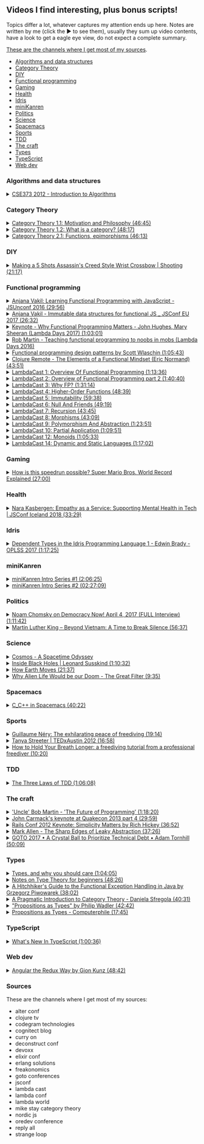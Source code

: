 ## Videos I find interesting, plus bonus scripts!

Topics differ a lot, whatever captures my attention ends up here. Notes are written by me (click the ▶ to see them),
usually they sum up video contents, have a look to get a eagle eye view, do not expect a complete summary.

[These are the channels where I get most of my sources](#sources).

 * [Algorithms and data structures](#algorithms-and-data-structures)
 * [Category Theory](#category-theory)
 * [DIY](#diy)
 * [Functional programming](#functional-programming)
 * [Gaming](#gaming)
 * [Health](#health)
 * [Idris](#idris)
 * [miniKanren](#minikanren)
 * [Politics](#politics)
 * [Science](#science)
 * [Spacemacs](#spacemacs)
 * [Sports](#sports)
 * [TDD](#tdd)
 * [The craft](#the-craft)
 * [Types](#types)
 * [TypeScript](#typescript)
 * [Web dev](#web-dev)

### Algorithms and data structures
<details>
<summary>
<a href="https://www.youtube.com/watch?v=ZFjhkohHdAA&list=PLOtl7M3yp-DV69F32zdK7YJcNXpTunF2b">CSE373 2012 - Introduction to Algorithms</a>
</summary>

This is a course held by prof Skiena, it's a regular university course so it's pretty long, I've liked it as it gave me
some background on the matter, "some" because it's not an area I find particularly interesting, but if you do this might
be worth. Oh, and prepare to hear lots of "oooook"s and "any questions"s.

All my notes here were taken on paper, before I created this repo.
</details>

### Category Theory
<details>
<summary>
<a href="https://www.youtube.com/watch?v=I8LbkfSSR58&list=PLbgaMIhjbmEnaH_LTkxLI7FMa2HsnawM_">Category Theory 1.1: Motivation and Philosophy (46:45)</a>
</summary>

If you want to deal with more complex problems you have to be able to chop the bigger problems into small problems, solve 
them separately and then combine the solution together: composability. And that's what this is all about.

Abstraction plus composability gives reusability.

Problems with OO are mutations and shared data, which mixed up has a name: data races.
 
Ideas could be expressed in this higher level language (category theory), and later translated into a lower level language.

Category theory is about reasoning about problems.
</details>

<details>
<summary>
<a href="https://www.youtube.com/watch?v=p54Hd7AmVFU&index=2&list=PLbgaMIhjbmEnaH_LTkxLI7FMa2HsnawM_">Category Theory 1.2: What is a category? (48:17)</a>
</summary>

Major tools in our arsenal:

 * abstraction
 
Get rid of the unnecessary details, "forget about assembly language".
Things that were different because of unnecessary details become identical, two 
biliard balls might be different under the microscope, but you can replace one for
another when you play.
 
 * composition

If you have an arrow from `a` to `b` (`f`) and from `b` to `c` (`g`), then there always must 
exist an arrow that goes from a to c (`g ∘ f`, which is read as "g after f").

Going from `a` to `b` using `f` and going from `b` to `c` using `g` is identical to going fom 
`a` to `c` using `g ∘ f`.

Composable means that the end of an arrow is the same as the start of another arrow. The 
composition of arrows contains information about a Category.

`h ∘ (g ∘ f) = (h ∘ g) ∘ f` which is associativity

 * identity

For every object there is always an arrow called identity that goes from the object to itself.
So an arrow `f` that goes from `a` to `b` composed with an arrow `idb` that goes from `b`
to `b` I will get back an `f`. 

![composition](img/category-theory-1.2-what-is-a-category.png)

Or in notation `idb ∘ f = f`

Composition and identity define Category Theory.

A Category consists of objects and arrows (morphisms). You could picture that as a graph. 

A morphism is something that goes from an object to another one. You have objects so that you 
could mark the start and end of an arrow. You could have 0 or more arrows between two objects,
in both directions and from an object to itself.

Types are your objects, functions are your morphisms.

Just by looking at the multiplication table of a set, at the morphisms, you can learn a lot 
with this data hiding technique that Category Theory offers. A set's interface is its 
collection of morphisms.
</details>

<details>
<summary>
<a href="https://www.youtube.com/watch?v=O2lZkr-aAqk&list=PLbgaMIhjbmEnaH_LTkxLI7FMa2HsnawM_&index=3">Category Theory 2.1: Functions, epimorphisms (46:13)</a>
</summary>

Composability and identity are the most important features of a category.

The most important example of a category that we use in programming, is the category
of types and functions. The model for types and functions is sets and functions
between sets.

A mathematical function between sets is total (defined for all arguments) and pure.

Functions have a direction. Multiple elements from the domain could become a single
element in the codomain, also called image.

![domain codomain](img/category-theory-2.1-domain-codomain.png)

The inverse cannot happen.

Given a function `f :: a -> b` is invertible if there is a function `g :: b -> a`, so that
`g ∘ f = id` (and also `f ∘ g = id`), where `id` (identity) is the original element. An 
invertible function is called isomorphism.

A function as something directional, a process that takes place in time, a function that
is not invertible is something that increases entropy: you can't unboil an egg. Abstraction:
I don't care from which point I came from, I am interested about the point in which I end up. 
For example the `isEven` function, I might get a `true`, but I don't know if I started from
`2` or `4`.

![abstraction](img/category-theory-2.1-abstraction.png)

An injective function does not collapse values into a value. If the image covers all the codomain
is called surjective. Injective and surjective makes an isomorphism.

In Category Theory people use Greek, not Latin, so:

 * injective -> monomorphism
 * surjective -> epimorphism
</details>


### DIY
<details>
<summary>
<a href="https://www.youtube.com/watch?v=jFBmYS0tME4">Making a 5 Shots Assassin's Creed Style Wrist Crossbow | Shooting (21:17)</a>
</summary>

I found the time lapse relaxing and full of little "ah-ha! that's how that's done!" moments.
</details>

### Functional programming
<details>
<summary>
<a href="https://www.youtube.com/watch?v=e-5obm1G_FY">Anjana Vakil: Learning Functional Programming with JavaScript - JSUnconf 2016 (29:56)</a>
</summary>

Anjana went to the [Recurse Center](https://www.recurse.com/) as me, this was already interesting enough to give her talk a go.
It's an introductory talk if you're approaching functional programming and want to know what it is about, with some examples
expecially on [map / reduce](https://youtu.be/e-5obm1G_FY?t=678) which instantly give you an idea.
Tough croud though, didn't really reacted in any way.
</details>

<details>
<summary>
<a href="https://www.youtube.com/watch?v=Wo0qiGPSV-s">Anjana Vakil - Immutable data structures for functional JS _ JSConf EU 2017 (26:32)</a>
</summary>

Because I've watched the previous one, and because she has the funny approach that reminds me so much of other
fellow Recurse Center alumni.
In half an hour or so she explains the theory behind immutable data structures.
Doesn't explain why though.
</details>

<details>
<summary>
<a href="https://www.youtube.com/watch?v=1qBHf8DrWR8">Keynote - Why Functional Programming Matters - John Hughes, Mary Sheeran (Lambda Days 2017) (1:03:01)</a>
</summary>

This is one of those talks that give you lots of resources to expand the subject.
They speak about how you should structure your code with functions intended as consumers and producers.
What I've missed is examples, code examples you could start from to apply the concepts expressed in the talk.

You could "summarise" it like so:

 * whole values
 * combining forms
 * simple laws
 * functions as representations

If you don't know what that means you're not alone, this is what I meant when I said that this talk gives
you lots of resources to expand your knowledge.
</details>

<details>
<summary>
<a href="https://www.youtube.com/watch?v=bmFKEewRRQg">Rob Martin - Teaching functional programming to noobs in mobs (Lambda Days 2016)</a>
</summary>

Hire juniors. They inspire seniors to work better, they get trained and they can learn more than seniors usually do.
Why learning functional programming? Because simplicity allows to:

 * reason about code
 * test code
 * prove our code
 * trust our code

Functional programming languages usually limit the power of the user, wink wink to Out Of The Tar Pit.
In functional programming our state is exposed, if it's too complex, it's there as a parameter, so it's much easier
to spot.
Do everything you can without side effects, don't mutate variables, don't handle state (your state should be just in
the tests), compose your functions, then, once you're done introduce side effects.
So our business logic almost never depends on other libraries, while our side effects logic almost exclusively libraries
so we don't have to run unit tests around them.
He also introduces the concept of mob programming.
I feel there's lots of wisdom pearls in how to manage a team.
</details>

<details>
<summary>
<a href="https://www.youtube.com/watch?v=E8I19uA-wGY">Functional programming design patterns by Scott Wlaschin (1:05:43)</a>
</summary>

Whirlwind tour at high speed of several concepts.

Functions are things, not really attached to classes or objets, take something in and send something out.

Composition everywhere.

Types are not classes, they're just set of inputs and outputs to functions. A name given to a set of values.

Strive for totality: for every input there's a valid output.
For example in a function that divides `12` by the given input you could do this in two ways to avoid division by zero, and the dilemma
of having to throw exception or not:

 * restrict the input with a type like `NonZeroInteger` that has all integers except `0`
 * extend the output to be optional (`Maybe` monad)

Parameterise all the things.

I *loved* what follows, I really did, he basically started with interfaces, explained how they're a bit bloated and proposed types as substitutes.

Function types are interfaces, if you add the Single Responsibility Principle (only one reason to change) and the Interface Segregation Principle
(don't contaminate interfaces with too many things) and you take that a bit to the extreme you get interfaces with just one function. But an interface
with a single function is just a funtion type, and any function that has the same signature is compatible with it, and you don't have to inherit anything,
it's automatic synce they share the signature!

Partial application, which is useful for dependency injection too allowing to bake in things like database connections.

Continuations, the Hollywood principle: don't call us we'll call you.
Let the caller decide what's going to happen, passing in functions for example to deal with the division by 0 from above.

How to combine a function that outputs two different types with one that accepts just one?
Bind all the things! (monadic bind)

Map allows you to stay in the world of options, so you could call functions on types that you're not sure what value they represent, think about
the result of an async call that returns a `Maybe`, most generic wrapped generic types have a `map`, use it! Functors are just mappable types.
</details>

<details>
<summary>
<a href="https://www.youtube.com/watch?v=9g5eWJ16Oeo">Clojure Remote - The Elements of a Functional Mindset (Eric Normand) (43:51)</a>
</summary>

"The purpose of abstraction is not to be vague, but to create a new semantic level in which one can be absolutely precise."

-- Edsger Dijkstra

You don't want to have side effects buried in the code, pull them out separating them calling the side effect function elsewhere and pass
the result.

Functions should not depend on internal structure of data, pull out a new function that knows how to access fields in the data structure.

Distinguish what you calculate and how you calculate that something, pull out the structure into one place.
</details>

<details>
<summary>
<a href="https://soundcloud.com/lambda-cast/1-overview-of-functional-programming">LambdaCast 1: Overview Of Functional Programming (1:13:36)</a>
</summary>

The panelists go through the basics of functional programming explaining how they apply to real problems using
building blocks offered the paradigm:

 * immutability
 * higher order functions
 * purity
 * functions as first class citizens
 * etc

I liked the general idea of having more experienced people on the podcast, along with people that just started looking
into functional programming, that helps a lot in cover those things that might be take as granted when they shouldn't.
</details>
<details>
<summary>
<a href="https://soundcloud.com/lambda-cast/2-overview-of-functional-programming-part-2">LambdaCast 2: Overview of Functional Programming part 2 (1:40:40)</a>
</summary>

In the first 30 minutes or so the panelists finish the topics of the previous episode.

A big part of the episode is about the ["Simple made easy"](https://www.youtube.com/watch?v=rI8tNMsozo0) talk from Rich Hickey,
and how that relates to functional programming, for examples not having to think about side effects, not dealing with changing parameters,
and so on. Pure functions, immutability, no side effects.

Distinction between side effects and effects.

Variables are such in a math sense.
</details>
<details>
<summary>
<a href="https://soundcloud.com/lambda-cast/3-why-fp">LambdaCast 3: Why FP? (1:31:14)</a>
</summary>

`null` presence considered a smell.

All functions are a single expression in Haskell and PureScript, so whatever you have in the body that's returned from the function,
and that's completely different from you have in other languages.

Typesystems as a benefit and a friend rather than something you have to please to have your code work.

Good function: isolated, doing one thing, testable. Impure functions should have a small as possible surface area.
</details>
<details>
<summary>
<a href="https://soundcloud.com/lambda-cast/4-higher-order-functions">LambdaCast 4: Higher-Order Functions (48:39)</a>
</summary>

I don't have much to say here, all previous 3 episodes covered concepts I'm kind of familiar with...
I didn't manage to extract much information.
</details>
<details>
<summary>
<a href="https://soundcloud.com/lambda-cast/episode-5-immutability">LambdaCast 5: Immutability (59:38)</a>
</summary>

Referential transparency and explanation.

Immutability as a solution to multi threaded problems (locking, shared resources, ...), `ref` in Clojure seems a good
approach to this problem.

[Shallow copies and deep copies](https://stackoverflow.com/questions/184710/what-is-the-difference-between-a-deep-copy-and-a-shallow-copy).

In immutable lists if you add elements to the head then you can keep on doing so without impacting
anyone else that have a reference to the previous elements of the list. This passage is at [37:20](https://soundcloud.com/lambda-cast/episode-5-immutability#t=37:20).

So instead of "what does it mean to update and delete" we have "what does it mean to create a new state", we go from one
state to the other.
</details>
<details>
<summary>
<a href="https://soundcloud.com/lambda-cast/6-null-and-friends">LambdaCast 6: Null And Friends (49:19)</a>
</summary>

Introduction of `Maybe`, along with `Either`, to solve the `null` problem. The latter could also help to replace exceptions or
chain stuff with lots of `andThen`s. It basically lifts types to a higher state in which they could be used without worrying
about them producing a `null`, because that's being taken care of.
</details>

<details>
<summary>
<a href="https://soundcloud.com/lambda-cast/7-recursion">LambdaCast 7: Recursion (43:45)</a>
</summary>

In a recursive approach you just pass new objects each time, as opposed to what happens with the mutation that happens
in a `for` loop for example.
One downside could be that if you're not careful you could blow up the stack pretty easily.
</details>

<details>
<summary>
<a href="https://soundcloud.com/lambda-cast/8-morphisms">LambdaCast 8: Morphisms (43:09)</a>
</summary>

Cathegory theory is the explanation of why and how math works. "Math of math".
A morhpism is a function that takes a type and gives back a type, all pure functions are morphisms

 * endomorphism is a function that takes a type `A` and returns a type `A`
 * isomorphism is a morphism that could be reversed, if you have `A` to `B` you could go back from `B` to `A`; it's more than
 just types, it's about the function inner structure, as some information could be loss when going in a direction. An example
 could going from a `Float` to an `Int`: you can't go back as you've lost some information
 * homomorphism does not change the struction of your thing
 * catamorphism goes from an algebra to another algebra, where an algebra is the set of operations you can do with your thing,
 an example is moving from logs to reports
</details>

<details>
<summary>
<a href="https://soundcloud.com/lambda-cast/9-polymorphism-and-abstraction">LambdaCast 9: Polymorphism And Abstraction (1:23:51)</a>
</summary>

Introducing [type parameters](https://www.reddit.com/r/haskellquestions/comments/60dlsv/type_parameters_in_haskell/).

Introducing the concept of [lenses](https://docs.racket-lang.org/lens/index.html).

"The more we know about the type, the less we know about the function; the less we know about the type, the more we know
about the function".

Let's say we have a `List Int -> Int`, what we can say about the function? Well, almost nothing, it can do a lot of things.
This is what I think they meant with the previous sentence. They go through a few different function signatures asking
"what can we tell about this function just by looking at the signature?", it's a powerful discussion that underlines
the importance of having parameters as types.

It's important to know that we know that when they say `f` of `a` `f` is not a function, it's a type; it's not `f(a)`.

If we were to throw immutability and purity away we couldn't think about functions the same way just by looking at the types,
just because we won't have the same constraints.

Parametric polymorphism and polymorphism in object oriented are two separate concepts.

Introduced the concept of functor, which they explained as something that you could `map` over. `f` is mappable is the same
as `f` is a functor.

Reusability of functions and polymoprhic types enable functions reuse, because the type is less specific.

"The purpose of abstraction is not to be vague, but to create a new semantic level in which one can be absolutely precise."

-- Edsger Dijkstra
</details>

<details>
<summary>
<a href="https://soundcloud.com/lambda-cast/10-partial-application">LambdaCast 10: Partial Application (1:09:51)</a>
</summary>

A function must be curried to be partially applied. In terms of parameter ordering you have what could configure the function
coming first, then in the last position you want the thing you will act upon, for example you could configure a function to
save an array to the database, the first parameter could be the connection, the second the query, and probably the last
will be the array.

In languages like Haskell you see a function declared as `add :: Integer -> Integer -> Integer`, one might read it as
"`add` is a function that takes two integers and return an integer", but what that actually means is "`add` is a function that
takes an integer that returns a function that takes an integer that returns an integer".

One could imagine a partially applied function as a screwdriver with a detachable head, so you have a function (the
 headless screwdriver) and then you have different heads you could attach to it (parameters) so it's configured for a specific
 task.

They then explain the difference between code that's dense and code that's complicated. Usually in FP you're doing multiple
things on one line, that's more dense for sure, but maybe not more complicated.
</details>

<details>
<summary>
<a href="https://soundcloud.com/lambda-cast/12-monoids">LambdaCast 12: Monoids (1:05:33)</a>
</summary>

A semi-group is a data type that has an operation that takes two elements of that type and merge them together to give back an
element of that type. That operation is called append.
This operation obeys the law of associativity, so `a` combined with `b` and then combined with `c` is the same as `a` combined
with `c` and then combined with `b`.
Associativity is of particular help if you need to deal with a huge list for example, because you could use divide et impera.

Integers under addition are a semigroup, integers under multiplication are a semigroup.

A monoid is a semigroup with an identity value for that data type. So for addition it's `0`, for multiplication is `1`. For arrays
it could be `[]`.

By knowing this terminology problems could be lifted in a new space where everyone speaking could bring problems from their area of
expertise into the discussion.

A function that takes an `Integer` and returns an `Integer` is also a monoid, it's composable.

In the monoid of functions that go from `a` to `a` the identity function is the identity value. It doesn't change the thing you're
composing with.
</details>

<details>
<summary>
<a href="https://soundcloud.com/lambda-cast/14-dynamic-and-static-languages">LambdaCast 14: Dynamic and Static Languages (1:17:02)</a>
</summary>

In statically typed languages the type lives on the variable, in dinamically typed languages the type lives on the value.

Benefits of dynamic languages: a team of developers from Naught Dog used hot reloading to speed up development time, writing
a game on the PS. So the emphasis is on shorter development cycles.

The faster iteration could be seen as checking things in the REPL, really fast, with immediate feedback. 

People tend to have [fewer data structures with lots of functions acting upon them](https://stackoverflow.com/questions/6016271/why-is-it-better-to-have-100-functions-operate-on-one-data-structure-than-10-fun#6160116).

Benefit of static languages: a strong type system allows you to think about the type that you're wrtiing and building up
with those, helps you add more and more functionality with the guarantee that the application still works as you progress.

You write types, lots of them, and the implementation is trivial in the end, because the amount of detail that has been added
is so great that actually the compiler can even write portions of the implementation for you (Idris does this).

About abstractions: for a function that `A -> A`, the only thing you can say it's that is the identity function because you 
don't know how to construct an `A` and without side effects and global state there's no place you could pull that knowledge
from. So types helps you by restricting the amount of things a function can do.

The compiler is there to help, it's not anymore something that you have to keep happy, you want to leverage the help the 
compiler gives you.

As a final thought one might say that the time spent in the REPL in dynamic languages is somewhat "lost"; on the contrary time
spent building types remains in the code.
</details>

### Gaming
<details>
<summary>
<a href="https://www.youtube.com/watch?v=_FQJEzJ_cQw">How is this speedrun possible? Super Mario Bros. World Record Explained (27:00)</a>
</summary>

Behind a world record speedrun there's more than just smashing on a controller, there's careful planning and knowledge
about how the game works almost at the code level. For example the current WR holder uses how the
 game stores the destination of where the pipes send Mario to its advantage [saving time](https://youtu.be/_FQJEzJ_cQw?t=342).
 
The explanation of [this part](https://youtu.be/_FQJEzJ_cQw?t=649) is incredible, tells you exactly how precise you have to be
not to lose a precious *frames*, and why. As I've understood it Mario the game has some optimisations that you exploit to 
move faster in time, looks to me that you can actually shrink space by jumping on the correct pixels.

[It's all about pixels](https://youtu.be/_FQJEzJ_cQw?t=1318) and when you're towards the end of a run, a pixel in difference
can ruin your whole run.
</details>

### Health
<details>
<summary>
<a href="https://www.youtube.com/watch?v=nRMJMRdquJA">Nara Kasbergen: Empathy as a Service: Supporting Mental Health in Tech | JSConf Iceland 2018 (33:29)</a>
</summary>

1 in 5 adults suffers from mental health issues. Not so many people talking about.

People affected by mental health issues often hears "I can't believe you're depressed when kids in Africa are starving". 
There's an answer for this: "Telling someone they can't be sad because others have it worse is like saying someone can't be
happy because others have it better".

A questionnaire used to gauge the situation had a question like 

 * "Do you think that discussing physical health with your employer would have bad consequences?"
 * "Do you think that discussing mental health with your employer would have bad consequences?"

Usually there are lots of no in the first and lots of yes in the second.

Being aware of mental helath is especially important if you're a remote worker, after the first couple of months of 
wonderful realisations, people find they're missing discussions with colleagues and all the social interactions that happen
in the workplace. Some things the employer could do to mitigate the problem include but should not be limited to:

 * paying for a month of coworking space, to see if the employee can benefit from that
 * have recurring meetings where everyone meets up

Decorating your workplace is a really helpful thing to do, it makes it more yours.

Empathy is the antidote to shame. From this comes the title of the topic: everyone should offer their empathy to others.
</details>


### Idris
<details>
<summary>
<a href="https://www.youtube.com/watch?v=zSsCLnLS1hg">Dependent Types in the Idris Programming Language 1 - Edwin Brady - OPLSS 2017 (1:17:25)</a>
</summary>

Edwin introduces the concept of Type Driven Development, which he also explains in
[Type Driven Development with Idris](https://www.manning.com/books/type-driven-development-with-idris); type define refine as opposed to
red green refactor.

One thing in common with Test Driven Development, it's about deciding what you're going to do before you do it.
Types are a mean by which you tell the machine "this is what we are going to work on together", it's a dialog with the machine.
Types are first class citizens as functions are in functional programming languages.

You define functions by recursively defined equations.

In type driven development you

 * write the type
 * add the definition
 * split case of the hole name

You coudl also search for a possibile implementation with the proper command.

"Just because you have types doesn't mean you can't add more tests, and you should add more tests."

Look at type holes for hints on how to proceed.

Build functions one bit at a time leveraging the compiler can help you with the types of your holes.

Lowercase letters in types are always implicitly bound.

As soon as you have something a bit hard to do, make another function to do that harder thing.
</details>


### miniKanren
<details>
<summary>
<a href="https://www.youtube.com/watch?v=a5p8DPbaokE">miniKanren Intro Series #1 (2:06:25)</a>
</summary>

I think it's safe to say that if you know a Lisp you could skip this first video.

miniKanren was originally written as an extension of Scheme, and allows for logic programming.

There's also [microKanren](https://github.com/jasonhemann/microKanren/blob/master/microKanren.scm) which is
a simplified version, 51 lines of Scheme!

The point is to have a very small language, built around 3 or 4 operations, much like Chess or Go, and from
there build new things and think about the system.

William then names the most used Lisp dialects, talks about the benefits of macros, and briefly explains the
history of Scheme and Racket.

What follows is an explanation of the basics that could be found in a Lisp dialect, and later in Scheme.

Meta circular interpreter, implementing Scheme in Scheme, is what we will do later on in this series.

`list?` is pronounced as "list-uh?".

One thing he pointed out is that you could have something like

```scheme
(cond
  [(= 1 0) 'a]
  [(= 0 0) 'b])
```

to highlight the clauses.
</details>

<details>
<summary>
<a href="https://www.youtube.com/watch?v=s8d8uhU-_SY">miniKanren Intro Series #2 (02:27:09)</a>
</summary>

If you went through [The Little Schemer](https://www.amazon.com/Little-Schemer-Daniel-P-Friedman/dp/0262560992) you're going to remember
some of the examples he makes.

Building up recursive functions following test cases is a helpful technique to help
yourself when your're stuck not really knowing how you're going to build up the
result, for example in `member` you could use

```scheme
(member 'x '()) ;; #f
(member 'x '(a x f x g)) ;; #t
(member 'foo '(a foo g)) ;; #t
```

and then build from there the base case (first line), the case in which you've found a thing you were looking
for (second line), and the recursive step or else (third line).
As William said earlier you could even pretend you have your function (whishful thinking) and then use
it to fill the gaps, only to go back later to actually code it, in the videos he names such functions as
`dans-member` if, for example, he was midway coding `member`; it's called `dans-` as in Dan's referring to
[Daniel Friedman](https://en.wikipedia.org/wiki/Daniel_P._Friedman).

He then talks about `map` and `filter`.

The discussion then changes to quotation, so:
 * quote `'`
 * quasiquote ``\`
 * unquote `,`
 * unquote-splicing `,@`

Another interesting point he makes is that

```scheme
(let ((x 7))
x)
```

is the same as

```scheme
((lambda (x) x)
  7)
```

Macros and `define-syntax` are next.

Small introduction to lambda calculus closes the video.
</details>

### Politics
<details>
<summary>
<a href="https://www.youtube.com/watch?v=AOz1-5do49o">Noam Chomsky on Democracy Now! April 4, 2017 (FULL Interview) (1:11:42)</a>
</summary>

I love how Chomsky talks about what he calls the two tiered system: Bannon-Trump team dominates the headlines,
so whatever they do that's what people look at, one crazy thing after the other make the headlines, and by the time
the new one arrived the old one is forgotten. And while this goes away things like the EPA slash could be safely
made behind the covers.

They proceed talking about Russia interfering with US elections, the Russian border, and North Korea tensions.

"Why are they developing nuclear weapons? It's a deterrent." North Korea will terminate its further development
of nuclear weapons, in return the US should stop threatening maneuvers on the border.
"If the US did decide to use force against North Korea, [...] Seul (confused) be wiped out by mass North Korean artillery".

Nort Korea was destroyed by the most intensive bombing in history, they flattened the country, leaving no targets left.
Then they attacked the dams, which is a war crime of course. [On the subject](https://en.wikipedia.org/wiki/Attack_on_the_Sui-ho_Dam)

Doomsday clock set at 2min 30sec.

Nuclear weapons and Global Warming both are questions of survival and should be the main focus of attention, every Republican candidate
through the election either denied or said we shouldn't do anything about it.

The Sanders achievement, usually "You can pretty well predict electoral outcomes simply by campaign funding alone", is remarkable
as it represents what could happen if just policies are presented, which meet the concerns of the population.

Trump is not going to bring back jobs, what happens then? Something has to be made to maintain control, so scape goating could be an option,
then an alledged terrorist attack, or a staged attack of minor kind. "It's very easy to terrify people".

Iran has very low military spending, even compared to the region standard (Saudi Arabia, Israel, ...) they want to deter attacks.
If they are developing nuclear weeapons is for their deterred strategy.
"Who's concerned about a deterred? Those who want to use force. [...] So yes Iran is the greatest threat to world peace".

Mortality is increasing amongst low and middle class working class middle aged white americans, that's something unknown in developed
society, it's something called Disease of Despair: there is no feeling of hope in the future or sense of dignity.
</details>

<details>
<summary>
<a href="http://kingencyclopedia.stanford.edu/encyclopedia/documentsentry/doc_beyond_vietnam/">Martin Luther King – Beyond Vietnam: A Time to Break Silence (56:37)</a>
</summary>

The audio player found at the above link seems to work only on Chrome.

"A time comes when silence is betrayal."

"For we are deeply in need of a new way beyond the darkness that seems so close around us", this is so in line with what's happening these days
(early September 2017) between North Korea and US (again).

"And I knew that America would never invest the necessary funds or energies in rehabilitation of its poor so long as adventures like
Vietnam continued to draw men and skills and money like some demonic, destructive suction tube. So I was increasingly compelled to see the war
as an enemy of the poor and to attack it as such." which is the same thing one asks themself when questioning Trump's actions these days, is being
so belligerant going to help Americans? Is being openly hostile towards people near US south border going to be any good in the long term?

"So we have been repeatedly faced with the cruel irony of watching Negro and white boys on TV screens as they kill and die together for a nation that has
been unable to seat them together in the same schools. So we watch them in brutal solidarity burning the huts of a poor village, but we realize that
they would hardly live on the same block in Chicago. I could not be silent in the face of such cruel manipulation of the poor."

"Those who make peaceful revolution impossible will make violent revolution inevitable." John F. Kennedy.

"One day we must come to see that the whole Jericho Road must be transformed so that men and women will not be constantly beaten and robbed as
they make their journey on life’s highway. True compassion is more than flinging a coin to a beggar. It comes to see than an edifice which produces
beggars needs restructuring".
</details>

### Science
<details>
<summary>
<a href="https://www.netflix.com/watch/80004601">Cosmos - A Spacetime Odyssey</a>
</summary>

From Neil Degrasse Tyson, I love the series. It's not fun-oriented but they keep it interesting at every episode. Also
Neil's voice is pretty calming.
</details>

<details>
<summary>
<a href="https://www.youtube.com/watch?v=yMRYZMv0jRE">Inside Black Holes | Leonard Susskind (1:10:32)</a>
</summary>

I am not sure why I watched this video, I think the title and the fact that it looked sciency prompted me to.
I didn't get most of it, but it's fascinating listening to someone talking about their craft.
It's particularly fascinating how he describes a black hole as seen by an external viewer, picturing it as
layers and layers of sediments consisting of things that got attracted and never made it past the even horizon; and also
how it takes a finite amount of time to fall through the horizon for an in flowing observer and an infinite amount of
time as seen by the outside.
There's lots of information near the horizon!
One of the things I probably misunderstood the most is that distant Hawking radiation could be a description of the interior
of a black hole, which sounds amazing.
</details>

<details>
<summary>
<a href="https://www.youtube.com/watch?v=IJhgZBn-LHg">How Earth Moves (21:37)</a>
</summary>

Micheal (VSauce) explains the difference between a sidereal day and a solar day; this video is packed of information but a few
interesting things are clear without turning to Wikipedia, for example that the Earth follows an elliptical orbit around the Sun.
A clear explanation of seasons and leap day could be found in the video, but it's really the introduction of the Gregorian calendar
that seemed really interesting.
Phenomenal closing though about "THE ride of your life".
</details>

<details>
<summary>
<a href="https://www.youtube.com/watch?v=UjtOGPJ0URM">Why Alien Life Would be our Doom - The Great Filter (9:35)</a>
</summary>

Where they explain why it would be bad for us to discover ruins of a civilization on Mars.

They also offer a few answers on the [Fermi paradox](https://en.wikipedia.org/wiki/Fermi_paradox).
</details>


### Spacemacs
<details>
<summary>
<a href="https://www.youtube.com/watch?v=OjbkCEkboA8">C_C++ in Spacemacs (40:22)</a>
</summary>

I watched this video because I want to understand what the start of the art is when coding C++ in Spacemacs.

The tip to use C-u to speed up compile time looks great.

Indentation wise he speaks about cstyles, `C-c ,` asks for a style. He goes a lot talking about indentation, since
the team I'm in has its own, or I'm not sure which major one they adhere to, I just moved fast through this section.

For autocompletion there's clang, the de facto standard, which could easily be enabled in Spacemacs.

He skipped debugging and ctags, which I would've loved to hear about though.

NOTES FOR SELF:
 * command to compile
 * with c-u you can have more processes to compile, maybe use that to speed up compile time?
 * autocompletion is not working in your conf, check it
</details>

### Sports

<details>
<summary>
<a href="https://www.youtube.com/watch?v=IDbmG5KFnqc">Guillaume Néry: The exhilarating peace of freediving (19:14)</a>
</summary>

A poetic view of what both body and mind experience during a freedive towards 123 meters below the surface.
Give a few insights on how a freediver prepares for the descent and what they experience during it.

[Also.](https://www.youtube.com/watch?v=yzh0woiH7Jw)
</details>

<details>
<summary>
<a href="https://www.youtube.com/watch?v=odIXWv1m2a8">Tanya Streeter | TEDxAustin 2012 (16:58)</a>
</summary>
 
I was fascinated by the previous one and impressed by the story of [Audrey Mestre](https://en.wikipedia.org/wiki/Audrey_Mestre)
I got to know after that, where Tanya appears briefly, so here I am with another video about the same sport.

She speaks how she beat women, and men, in this discipline.
The dive takes 3:30 minutes to 4:00 minutes.
She speaks about the "packing" technique, and how this led her to black out.
Narcosis still affects freedivers because of the rapid rate of descent and the extreme depths they go to.

She then speaks about what happened with her daughter being born.

Then moves on talking about plastic and the sea, and about giving back to it. Referencing a film called "Plastic Ocean".
</details>

<details>
<summary>
<a href="https://www.youtube.com/watch?v=eXBZUee4EpY">How to Hold Your Breath Longer: a freediving tutorial from a professional freediver (10:20)</a>
</summary>
 
Tips on how to hold your breath and getting good at it, introduces training tables (CO2 tables or O2 tables).
Also explains how to get started towards the end of the video.
</details>

### TDD
<details>
<summary>
<a href="https://www.youtube.com/watch?v=AoIfc5NwRks">The Three Laws of TDD (1:06:08)</a>
</summary>

It's an introduction to TDD, with some theory and some examples on how to use it.

 * You are not allowed to write any production code unless it is to make a failing unit test pass

Which means you have to write the test first.

 * You are not allowed to write any any more of a unit test than is sufficient to fail; ad compilation failures are failures
 * You are not allowed to write any any more production code than is sufficient to pass the one failing unit test

Unit tests as examples of how your code works.
If you write the tests first it's impossible to write a function that's hard to test, functions are written to be easy to test.
The goal of TDD is to create a test suite such that when it passes you can deploy.
A reliable test suite that passes allows you to make decisions.

TDD is a way to incrementally derive solutions to problems.
</details>

### The craft
<details>
<summary>
<a href="https://www.youtube.com/watch?v=ecIWPzGEbFc">'Uncle' Bob Martin - 'The Future of Programming' (1:18:20)</a>
</summary>

"Why is it that we programmers are never happy with our language?"
"Why is it that our industry is so incredibly male dominated?"

Number of developers doubles every 5 years, and there are not enough experienced people
to teach the new generations, this is because a great portion of the total is composed by young developers.
So it looks like we are doomed to repeat our errors over and over.

Bob Martin lived 22 orders of magnitude of growth in the hardware.
Software hasn't changed that much: you would recognise the code that Alan Turing wrote in the ACE machine,
you wouldn't like it, but you would recognise it.
You could bring a PDP8 programmer into the present and put them in front of Intellij to code Java.
Our advancement since 1945 is almost entirely about what not to do than what to do:

 * structured programming: don't use unrestrained GOTO
 * functional programming: don't use assignment
 * object programming: don't use pointers to functions

The last 15-20 minutes are particularly interesting, where Bob Martin explains how "we kill people"
and how "we rule the world", and what we could do to limit problems.
</details>

<details>
<summary>
<a href="https://www.youtube.com/watch?v=1PhArSujR_A">John Carmack's keynote at Quakecon 2013 part 4 (29:59)</a>
</summary>

John Carmack talks about a few concepts, particularly interesting for me were

 * functional programming - functional style allows for self contained code, because it's all about passing something
 in and getting something out, the advanteges of writing code in pure form are a big win especially in the long term
 * Haskell - brutal purity of Haskell [...] multi paradigm as if its a good thing, but it means you could always
do the bad thing if you feel you really need to, and programmers are extremely bad at doing sort of the time
scale integration of the cost of doing something that they know is negative [...] how many times this little bad thing is going
to affect them
 * Lisp
 * Scheme
 * strong and weak typing - everything that's syntactically legal, and the compiler will accept, will eventually
 wind up in your code base and that's why static typing is so valuable because it cuts down on what can make it past
</details>

<details>
<summary>
<a href="https://www.youtube.com/watch?v=rI8tNMsozo0">Rails Conf 2012 Keynote: Simplicity Matters by Rich Hickey (36:52)</a>
</summary>

Simple - one fold / braid
Complex - combine together many things / braid them together
Easy - to lie near, at hand

Simple is about interleaving not cardinality: not one thing (ex interfaces with one function) but one role / task / concept / dimension.

Elephant of complexity represents the difficulty in maintaining your code.

Simplicity buys you opportunities, it dominates all other factors.
Once your project reaches a certain size the complexity elephant dominates all other techniques you might be using, tests, agile, nothing
will help you pushing the elephant away.

Pursuing simplicity is about pursuing opportunity.

Examples of simplicity in context:

 • order should not matter
 • information is simple, don't put stuff around those, hashmaps are fine
 • take approaches from sub systems architecture and use them into code

Simplicity is a choice.
Requires vigilance, sensibilities, and care. "Did we entangle anything yesterday？ Did we complect anything yesterday?".
</details>

<details>
<summary>
<a href="https://www.youtube.com/watch?v=2UJ5t2116lI">Mark Allen - The Sharp Edges of Leaky Abstraction (37:26)</a>
</summary>

[The Law of Leaky Abstractions](https://www.joelonsoftware.com/2002/11/11/the-law-of-leaky-abstractions/) by Joel Spolsky
mentioned in the video.

When is an abstraction leaking? What does it mean?

> Exposing internals.

> An example: a specification which is short and understandable but doesn't completely describe the behaviour of
> the software, and then you have a more complex one which "in this particular case it doesn't work like that", you have to
> do extra things to fix it up.
> When you have these two, and you want the simplest one but the second one is the one that's implemented that's the leak.

[Here's the moment in the video where this is explained](https://youtu.be/2UJ5t2116lI?t=615).

What things cause us to create leaky abstractions?
</details>

<details>
<summary>
<a href="https://www.youtube.com/watch?v=SdUewLCHWvU">GOTO 2017 • A Crystal Ball to Prioritize Technical Debt • Adam Tornhill (50:09)</a>
</summary>
 
Basically this talk gives you the tools necessary to answer the "Should I address technical debt? If so, where?".

Adam proposes a way to decide when and where to tackle technical debt. He talks about how git, thanks to its informations about
code changes over time, can point the developer to where an action is mostly needed.

[Here](https://www.youtube.com/watch?v=SdUewLCHWvU&feature=youtu.be&t=612) he shows an interesting pattern shared by three
radically different codebases.

He then speaks about [normalization of deviance](https://en.wikipedia.org/wiki/Normalization_%28sociology%29), or how people come
to accept what they experience in their every day lives.
</details>

### Types

<details>
<summary>
<a href="https://www.youtube.com/watch?v=yVuEPwNuCHw">Types, and why you should care (1:04:05)</a>
</summary>
 
 Speaker is [Yaron Minsky](https://github.com/yminsky), the one who brought OCaml into Jane Street.
 
 * values - data that flows around in your program
 * variables - a name that points to a value
 * expressions - a collection of syntax that has some meaning
 * types - cathegorisation system for values, grouping related values together
 
In untyped languages values have types, while in typed language values variables expressions have types.

```JS
var x = 5; // value has a type in JavaScript 
```

```Java
int x = 5; // variable and value have a type in Java
```

Statically typed languages, the code that you wrote (the text) has a meaning associated.

Types help communicating intentions and in detecting errors.

There's also [a discussion on HN](https://news.ycombinator.com/item?id=16622684) about this.
</details>

<details>
<summary>
<a href="https://www.youtube.com/watch?v=AJ-yQEfvdVc">Notes on Type Theory for beginners (48:26)</a>
</summary>
 
"What is a type system?"
 
In all la guages we have 
 * Data
 * Operations
Not all available operations make sense to all kinds of data. "If you use incompatible pieces of data for your operations 
you will get a representation error".

"Programming languages use a type system to look at a program and determine if a representation error will happen or not".

What strategies could we use to handle those representation errors?

Well you could:

 * perform a type check before running the code - Java - Strong
 * have unpredictable error set and implicit conversions - JavaScript - Weak
 * tag code and try to infer if the behaviour will be correct or not - Static
 * generate code to keep track of the data - Python - Dynamic


</details>

<details>
<summary>
<a href="https://www.youtube.com/watch?v=919dHYHldkc">A Hitchhiker's Guide to the Functional Exception Handling in Java by Grzegorz Piwowarek (38:02)</a>
</summary>

Exception handling like a goto statement, unexpected exit point.

Go for example doesn't throw exceptions, it returns them, because you can actually returns more than one result from a 
function.

One should construct a type safety stronghold, and from there to rule over everything!

Instead of doing

`List<Url> getSearchResults(String searchString) throws IOException { ... }`

one might want to do

`Try<List<Url>> getSearchResults(String searchString) { ... }`

and then

```
getSearchResults("foo")
  .map(...)
  .filter(...)
  .onFailure(ex -> LOG.info("..."))
  .recoverWith(...)
  .getOrElse(( -> 42);
```

[This is the "Try" library he showed](https://www.scala-lang.org/api/current/scala/util/Try.html).

He proposes the use of `Either` type instead of throwing exceptions, which is a type that could have one or another value
but not both. He then speaks about [projections](http://danielwestheide.com/blog/2013/01/02/the-neophytes-guide-to-scala-part-7-the-either-type.html) to be used with `Either`; so in the end we would have

```
Either<FetchError, List<URL>> getSearchResults(String searchString) { ... }

// and then use it like...

result.right() // right projection
  .filter(...)
  .map(...)
  .getOrElse(Collections::emptyList);
  
// ...or...

result.left() // left projection if you're interested in the error
  .map(FetchError::getMsg)
  .forEach(System.out::println)
```

Use exceptions when you don't expect people to recover from them, so for exceptional situations!

"To Try or not to Try, there is no throws" -- Yoda
</details>

<details>
<summary>
<a href="https://www.youtube.com/watch?v=MvQxNm5gn8g">A Pragmatic Introduction to Category Theory - Daniela Sfregola (40:31)</a>
</summary>

A category is two objects and an arrow that connects them, objects could be anything. Objects are types and 
arrows are functions.

You have three properties that come up often:

 * composition
 * identity 
 * associativity

She talks about monoid, which has a way to compose two things of its type and produce a thing of the same type and knows 
that the identity for that type is.

Functors as boxes that can unwrap what they contain.

Combining two boxes into one gives you an applicative, every applicative is also a functor.

Fusing two boxes together is a monad.

The take away from the talk seems to be: forget about the details, category theory is about how things compose.
</details>

<details>
<summary>
<a href="https://www.youtube.com/watch?v=IOiZatlZtGU">"Propositions as Types" by Philip Wadler (42:42)</a>
</summary>

Computer is a person following a sequence of instructios

He makes the example of three notable scientists (Hilbert, Gödel, Turing), then asks 
"Is mathematics invented or discovered?", given that those three arrived to the same 
conclusions to the "decision problem" independently one could argue that it's discovered.

Propositions as types: Propositions in logic -> types in a programming language<br />
Proofs in logic -> programs in programming language<br />
Simplifications of proofs -> evaluation of programs

Curry-Howard correspondence

  * propositions as types
  * proofs as programs
  * normalisation of proofs as evaluation of programs

Dependent types are at the core of languages used to represent proofs.

"Most of you use programming languages that are invented. And you can tell!

[laughter]

So my invitation to you is to use programming languages that are discovered."

He really puts an emphasis on following things that are discovered rather than invented.
</details>

<details>
<summary>
<a href="https://www.youtube.com/watch?v=SknxggwRPzU">Propositions as Types - Computerphile (17:45)</a>
</summary>

Relation between proofs and propositions, and programs and types.

![propositions as types](img/propositions-as-types.png)

The evidence of a proposition is the type of its proofs, whenever you find an element
of this type you've verified the proposition (more or less, I am not sure I am 
grasping this).
</details>

### TypeScript

<details>
<summary>
<a href="https://www.youtube.com/watch?v=0ChtcZmb3dI">What's New In TypeScript (1:00:36)</a>
</summary>

`.d.ts` files are called declaration files.
 
 TypeScript targets EcmaScript 5. So for example arrow functions are compiled into regular functions. But it's a
 configuration setting that could be changed int tsconfig.json.
 
 Exhaustiveness checking is introduced later on after some examples where he discusses a possible functional
 approach to the usual `Shape`, `Rectangle`, `Circle`, `Square` OOP scenario.
 
 Documentation pops automatically up when including a library and having its declaration files with type definitions.
</details>

### Web dev

<details>
<summary>
<a href="https://www.youtube.com/watch?v=FPHVZlpxInw">Angular the Redux Way by Gion Kunz (48:42)</a>
</summary>

State is your enemy.

Persistent state - storage, db, cookies, session
Transiente state - url state, ui state

Flux data architecture: Action (dispatched from the view) -> Dispatcher -> Store ->
View -> Action. It's a very controlled way on how to manage your data, it's 
unidirectional. Redux is an implementation of Flux.

Flux

 * centralised state
 * unidirectional
 * reducers are pure functions, state transitions can be reproducers at any time
 * simple to reason about
 
To deal with async calls one could use ngrx effects.

Common state patterns:

 * async operations with error handling - `loadSuccessAction`, `loadFailedAction` which
 are reducers handled like events
 * optimistic update
 * load more button / infinite scrolling
 * process steps / state machine - easily handle that in the reducer
</details>

### Sources

These are the channels where I get most of my sources:

 * alter conf
 * clojure tv
 * codegram technologies
 * cognitect blog
 * curry on
 * deconstruct conf
 * devoxx
 * elixir conf
 * erlang solutions
 * freakonomics
 * goto conferences
 * jsconf 
 * lambda cast
 * lambda conf
 * lambda world
 * mike stay category theory
 * nordic js
 * oredev conference
 * reply all
 * strange loop
